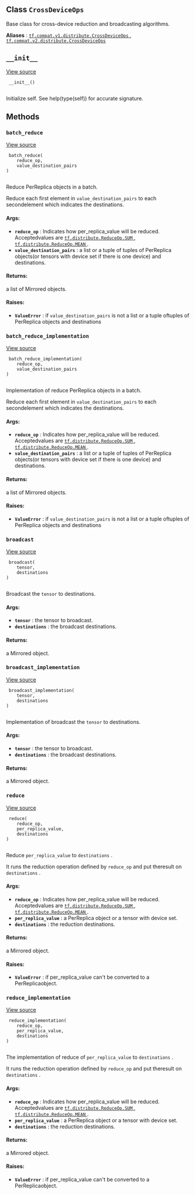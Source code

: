 

## Class  `CrossDeviceOps` 
Base class for cross-device reduction and broadcasting algorithms.

**Aliases** : [ `tf.compat.v1.distribute.CrossDeviceOps` ](/api_docs/python/tf/distribute/CrossDeviceOps), [ `tf.compat.v2.distribute.CrossDeviceOps` ](/api_docs/python/tf/distribute/CrossDeviceOps)

##  `__init__` 
[View source](https://github.com/tensorflow/tensorflow/blob/r2.0/tensorflow/python/distribute/cross_device_ops.py#L240-L241)

```
 __init__()
 
```

Initialize self.  See help(type(self)) for accurate signature.

## Methods


###  `batch_reduce` 
[View source](https://github.com/tensorflow/tensorflow/blob/r2.0/tensorflow/python/distribute/cross_device_ops.py#L284-L324)

```
 batch_reduce(
    reduce_op,
    value_destination_pairs
)
 
```

Reduce PerReplica objects in a batch.

Reduce each first element in  `value_destination_pairs`  to each secondelement which indicates the destinations.

#### Args:
- **`reduce_op`** : Indicates how per_replica_value will be reduced. Acceptedvalues are [ `tf.distribute.ReduceOp.SUM` ](https://tensorflow.google.cn/api_docs/python/tf/distribute/ReduceOp#SUM), [ `tf.distribute.ReduceOp.MEAN` ](https://tensorflow.google.cn/api_docs/python/tf/distribute/ReduceOp#MEAN).
- **`value_destination_pairs`** : a list or a tuple of tuples of PerReplica objects(or tensors with device set if there is one device) and destinations.


#### Returns:
a list of Mirrored objects.

#### Raises:
- **`ValueError`** : if  `value_destination_pairs`  is not a list or a tuple oftuples of PerReplica objects and destinations


###  `batch_reduce_implementation` 
[View source](https://github.com/tensorflow/tensorflow/blob/r2.0/tensorflow/python/distribute/cross_device_ops.py#L362-L383)

```
 batch_reduce_implementation(
    reduce_op,
    value_destination_pairs
)
 
```

Implementation of reduce PerReplica objects in a batch.

Reduce each first element in  `value_destination_pairs`  to each secondelement which indicates the destinations.

#### Args:
- **`reduce_op`** : Indicates how per_replica_value will be reduced. Acceptedvalues are [ `tf.distribute.ReduceOp.SUM` ](https://tensorflow.google.cn/api_docs/python/tf/distribute/ReduceOp#SUM), [ `tf.distribute.ReduceOp.MEAN` ](https://tensorflow.google.cn/api_docs/python/tf/distribute/ReduceOp#MEAN).
- **`value_destination_pairs`** : a list or a tuple of tuples of PerReplica objects(or tensors with device set if there is one device) and destinations.


#### Returns:
a list of Mirrored objects.

#### Raises:
- **`ValueError`** : if  `value_destination_pairs`  is not a list or a tuple oftuples of PerReplica objects and destinations


###  `broadcast` 
[View source](https://github.com/tensorflow/tensorflow/blob/r2.0/tensorflow/python/distribute/cross_device_ops.py#L326-L337)

```
 broadcast(
    tensor,
    destinations
)
 
```

Broadcast the  `tensor`  to destinations.

#### Args:
- **`tensor`** : the tensor to broadcast.
- **`destinations`** : the broadcast destinations.


#### Returns:
a Mirrored object.

###  `broadcast_implementation` 
[View source](https://github.com/tensorflow/tensorflow/blob/r2.0/tensorflow/python/distribute/cross_device_ops.py#L385-L396)

```
 broadcast_implementation(
    tensor,
    destinations
)
 
```

Implementation of broadcast the  `tensor`  to destinations.

#### Args:
- **`tensor`** : the tensor to broadcast.
- **`destinations`** : the broadcast destinations.


#### Returns:
a Mirrored object.

###  `reduce` 
[View source](https://github.com/tensorflow/tensorflow/blob/r2.0/tensorflow/python/distribute/cross_device_ops.py#L248-L282)

```
 reduce(
    reduce_op,
    per_replica_value,
    destinations
)
 
```

Reduce  `per_replica_value`  to  `destinations` .

It runs the reduction operation defined by  `reduce_op`  and put theresult on  `destinations` .

#### Args:
- **`reduce_op`** : Indicates how per_replica_value will be reduced. Acceptedvalues are [ `tf.distribute.ReduceOp.SUM` ](https://tensorflow.google.cn/api_docs/python/tf/distribute/ReduceOp#SUM), [ `tf.distribute.ReduceOp.MEAN` ](https://tensorflow.google.cn/api_docs/python/tf/distribute/ReduceOp#MEAN).
- **`per_replica_value`** : a PerReplica object or a tensor with device set.
- **`destinations`** : the reduction destinations.


#### Returns:
a Mirrored object.

#### Raises:
- **`ValueError`** : if per_replica_value can't be converted to a PerReplicaobject.


###  `reduce_implementation` 
[View source](https://github.com/tensorflow/tensorflow/blob/r2.0/tensorflow/python/distribute/cross_device_ops.py#L339-L360)

```
 reduce_implementation(
    reduce_op,
    per_replica_value,
    destinations
)
 
```

The implementation of reduce of  `per_replica_value`  to  `destinations` .

It runs the reduction operation defined by  `reduce_op`  and put theresult on  `destinations` .

#### Args:
- **`reduce_op`** : Indicates how per_replica_value will be reduced. Acceptedvalues are [ `tf.distribute.ReduceOp.SUM` ](https://tensorflow.google.cn/api_docs/python/tf/distribute/ReduceOp#SUM), [ `tf.distribute.ReduceOp.MEAN` ](https://tensorflow.google.cn/api_docs/python/tf/distribute/ReduceOp#MEAN).
- **`per_replica_value`** : a PerReplica object or a tensor with device set.
- **`destinations`** : the reduction destinations.


#### Returns:
a Mirrored object.

#### Raises:
- **`ValueError`** : if per_replica_value can't be converted to a PerReplicaobject.
